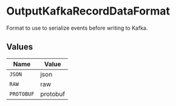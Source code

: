# OutputKafkaRecordDataFormat

Format to use to serialize events before writing to Kafka.


## Values

| Name       | Value      |
| ---------- | ---------- |
| `JSON`     | json       |
| `RAW`      | raw        |
| `PROTOBUF` | protobuf   |